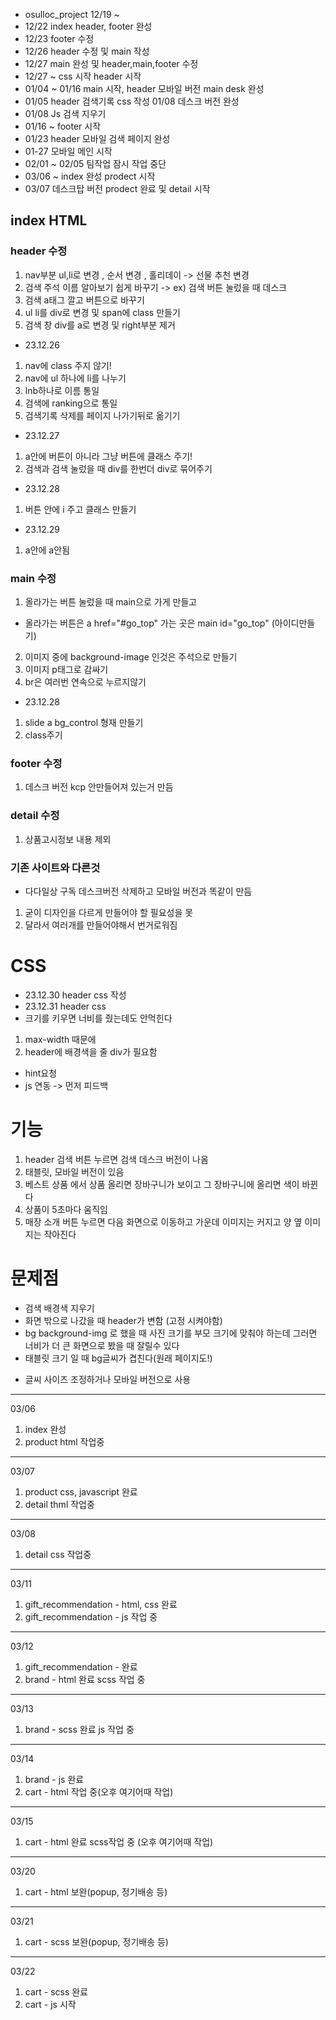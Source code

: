 * osulloc_project 12/19 ~
* 12/22 index header, footer 완성 
* 12/23 footer 수정 
* 12/26 header 수정 및 main 작성 
* 12/27 main 완성 및 header,main,footer 수정
* 12/27 ~  css 시작 header 시작 
* 01/04 ~ 01/16 main 시작, header 모바일 버전 main desk 완성
* 01/05 header 검색기록 css 작성 01/08 데스크 버전 완성
* 01/08 Js 검색 지우기
* 01/16 ~ footer 시작
* 01/23 header 모바일 검색 페이지 완성
* 01-27 모바일 메인 시작
* 02/01 ~ 02/05 팀작업 잠시 작업 중단
* 03/06 ~ index 완성 prodect 시작
* 03/07 데스크탑 버전 prodect 완료 및 detail 시작
## index HTML
### header 수정
1. nav부분 ul,li로 변경 , 순서 변경 , 홀리데이 -> 선물 추천 변경
2. 검색 주석 이름 알아보기 쉽게 바꾸기 -> ex) 검색 버튼 눌렀을 때 데스크
3. 검색 a태그 깔고 버튼으로 바꾸기
4. ul li를 div로 변경 및 span에 class 만들기
5. 검색 창 div를 a로 변경 및 right부분 제거
* 23.12.26
1. nav에 class 주지 않기!
2. nav에 ul 하나에 li를 나누기
3. lnb하나로 이름 통일
4. 검색에 ranking으로 통일
5. 검색기록 삭제를 페이지 나가기뒤로 옮기기
* 23.12.27
1. a안에 버튼이 아니라 그냥 버튼에 클래스 주기!
2. 검색과 검색 눌렀을 때 div를 한번더 div로 묶어주기
* 23.12.28
1. 버튼 안에 i 주고 클래스 만들기
* 23.12.29
1. a안에 a안됨
### main 수정
1. 올라가는 버튼 눌렀을 때 main으로 가게 만들고 
* 올라가는 버튼은 a href="#go_top" 가는 곳은 main id="go_top" (아이디만들기)
2. 이미지 중에 background-image 인것은 주석으로 만들기
3. 이미지 p태그로 감싸기
4. br은 여러번 연속으로 누르지않기
* 23.12.28
1. slide a bg_control 형재 만들기
2. class주기
### footer 수정
1. 데스크 버전 kcp 안만들어져 있는거 만듬
### detail 수정
1. 상품고시정보 내용 제외

### 기존 사이트와 다른것 
* 다다일상 구독 데스크버전 삭제하고 모바일 버전과 똑같이 만듬
1. 굳이 디자인을 다르게 만들어야 할 필요성을 못 
2. 달라서 여러개를 만들어야해서 번거로워짐

# CSS
* 23.12.30 header css 작성
* 23.12.31 header css
* 크기를 키우면 너비를 줬는데도 안먹힌다
1. max-width 때문에
2. header에 배경색을 줄 div가 필요함 
* hint요청
* js 연동 -> 먼저 피드백

# 기능
1. header 검색 버튼 누르면 검색 데스크 버전이 나옴
2. 태블릿, 모바일 버전이 있음
3. 베스트 상품 에서 상품 올리면 장바구니가 보이고 그 장바구니에 올리면 색이 바뀐다
4. 상품이 5초마다 움직임
5. 매장 소개 버튼 누르면 다음 화면으로 이동하고 가운데 이미지는 커지고 양 옆 이미지는 작아진다

# 문제점
* 검색 배경색 지우기
* 화면 밖으로 나갔을 때 header가 변함 (고정 시켜야함)
* bg background-img 로 했을 때 사진 크기를 부모 크기에 맞춰야 하는데 그러면 너비가 더 큰 화면으로 봤을 때 잘릴수 있다
* 태블릿 크기 일 때 bg글씨가 겹친다(원래 페이지도!) 
- 글씨 사이즈 조정하거나 모바일 버전으로 사용

<!-- index 완성 -->

-----------------------
03/06
1. index 완성
2. product html 작업중
-----------------------
03/07
1. product css, javascript 완료
2. detail thml 작업중
-----------------------
03/08
1. detail css 작업중
-----------------------
03/11
1. gift_recommendation - html, css 완료
2. gift_recommendation - js 작업 중
-----------------------
03/12
1. gift_recommendation - 완료
2. brand - html 완료 scss 작업 중
-----------------------
03/13
1. brand - scss 완료 js 작업 중
-----------------------
03/14
1. brand - js 완료 
2. cart - html 작업 중(오후 여기어때 작업)
-----------------------
03/15
1. cart - html 완료 scss작업 중 (오후 여기어때 작업)
-----------------------
03/20
1. cart - html 보완(popup, 정기배송 등)
-----------------------
03/21
1. cart - scss 보완(popup, 정기배송 등)
-----------------------
03/22
1. cart - scss 완료
2. cart - js 시작
